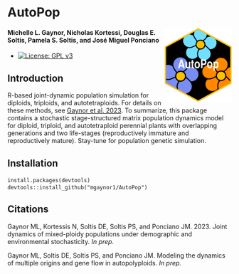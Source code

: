 # AutoPop

<img align="right" src="AutoPopSymbol.png" width=150> 

#### Michelle L. Gaynor, Nicholas Kortessi, Douglas E. Soltis, Pamela S. Soltis, and José Miguel Ponciano  

- [![License: GPL v3](https://img.shields.io/badge/License-GPLv3-blue.svg)](https://www.gnu.org/licenses/gpl-3.0)

## Introduction   

R-based joint-dynamic population simulation for diploids, triploids, and autotetraploids. For details on these methods, see [Gaynor et al. 2023](). To summarize, this package contains a stochastic stage-structured matrix population dynamics model for diploid, triploid, and autotetraploid perennial plants with overlapping generations and two life-stages (reproductively immature and reproductively mature). Stay-tune for population genetic simulation. 

## Installation

```
install.packages(devtools)
devtools::install_github("mgaynor1/AutoPop")
```

## Citations

Gaynor ML, Kortessis N, Soltis DE, Soltis PS, and Ponciano JM. 2023. Joint dynamics of mixed-ploidy populations under demographic and environmental stochasticity. *In prep.*

Gaynor ML, Soltis DE, Soltis PS, and Ponciano JM. Modeling the dynamics of multiple origins and gene flow in autopolyploids. *In prep.*




